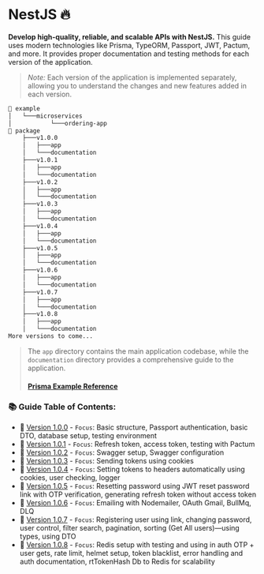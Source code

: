 # NestJS 🔥

**Develop high-quality, reliable, and scalable APIs with NestJS.** This guide uses modern technologies like Prisma, TypeORM, Passport, JWT, Pactum, and more. It provides proper documentation and testing methods for each version of the application.

> _Note:_ Each version of the application is implemented separately, allowing you to understand the changes and new features added in each version.

```markdown
📂 example
│   └───microservices
│           └───ordering-app
📂 package
    ├───v1.0.0 
    │   ├───app 
    │   └───documentation
    ├───v1.0.1
    │   ├───app 
    │   └───documentation
    ├───v1.0.2 
    │   ├───app 
    │   └───documentation
    ├───v1.0.3
    │   ├───app
    │   └───documentation
    ├───v1.0.4
    │   ├───app
    │   └───documentation
    ├───v1.0.5
    │   ├───app
    │   └───documentation
    ├───v1.0.6
    │   ├───app
    │   └───documentation
    ├───v1.0.7
    │   ├───app
    │   └───documentation
    ├───v1.0.8
    │   ├───app
    │   └───documentation
More versions to come...
``` 
> The `app` directory contains the main application codebase, while the `documentation` directory provides a comprehensive guide to the application.
> #### [Prisma Example Reference](https://github.com/Subham-Maity/prisma-the-ultimate-resource/blob/main/prisma/schema.prisma)

### 📚 Guide Table of Contents:

-  📌 [Version 1.0.0](package/v1.0.0/documentation/README.md) - `Focus`: Basic structure, Passport authentication, basic DTO, database setup, testing environment
-  📌 [Version 1.0.1](package/v1.0.1/documentation/README.md) - `Focus`: Refresh token, access token, testing with Pactum
-  📌 [Version 1.0.2](package/v1.0.2/documentation/README.md) - `Focus`: Swagger setup, Swagger configuration
-  📌 [Version 1.0.3](package/v1.0.3/documentation/README.md) - `Focus`: Sending tokens using cookies
-  📌 [Version 1.0.4](package/v1.0.4/documentation/README.md) - `Focus`: Setting tokens to headers automatically using cookies, user checking, logger
-  📌 [Version 1.0.5](package/v1.0.5/documentation/README.md) - `Focus`: Resetting password using JWT reset password link with OTP verification, generating refresh token without access token
-  📌 [Version 1.0.6](package/v1.0.6/documentation/README.md) - `Focus`: Emailing with Nodemailer, OAuth Gmail, BullMq, DLQ
-  📌 [Version 1.0.7](package/v1.0.7/documentation/README.md) - `Focus`: Registering user using link, changing password, user control, filter search, pagination, sorting (Get All users)—using types, using DTO
-  📌 [Version 1.0.8](package/v1.0.8/documentation/README.md) - `Focus`: Redis setup with testing and using in auth OTP + user gets, rate limit, helmet setup, token blacklist, error handling and auth documentation, rtTokenHash Db to Redis for scalability

